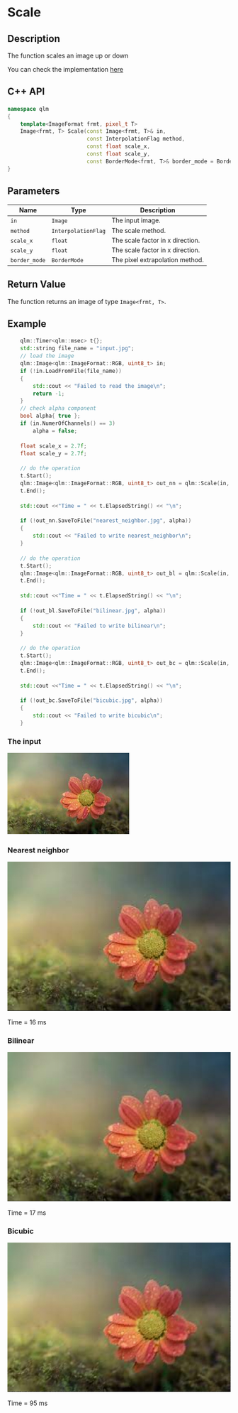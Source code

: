 # Scale

## Description
The function scales an image up or down

You can check the implementation [here](../../../../source/Scale.cpp)

## C++ API
```c++
namespace qlm
{
	template<ImageFormat frmt, pixel_t T>
	Image<frmt, T> Scale(const Image<frmt, T>& in,
						 const InterpolationFlag method,
		                 const float scale_x, 
		                 const float scale_y,
						 const BorderMode<frmt, T>& border_mode = BorderMode<frmt, T>{});
}
```

## Parameters

| Name           | Type               | Description                      |
|----------------|--------------------|----------------------------------|
| `in`           | `Image`            | The input image.                 |
| `method`       | `InterpolationFlag`| The scale method.                |
| `scale_x`      | `float`            | The scale factor in x direction. |
| `scale_y`      | `float`            | The scale factor in x direction. |
| `border_mode`  | `BorderMode`       | The pixel extrapolation method.  |

## Return Value
The function returns an image of type `Image<frmt, T>`.

## Example

```c++
	qlm::Timer<qlm::msec> t{};
	std::string file_name = "input.jpg";
	// load the image
	qlm::Image<qlm::ImageFormat::RGB, uint8_t> in;
	if (!in.LoadFromFile(file_name))
	{
		std::cout << "Failed to read the image\n";
		return -1;
	}
	// check alpha component
	bool alpha{ true };
	if (in.NumerOfChannels() == 3)
		alpha = false;

	float scale_x = 2.7f;
	float scale_y = 2.7f;

	// do the operation
	t.Start();
	qlm::Image<qlm::ImageFormat::RGB, uint8_t> out_nn = qlm::Scale(in, qlm::InterpolationFlag::NEAREST_NEIGHBOR, scale_x, scale_y);
	t.End();

	std::cout <<"Time = " << t.ElapsedString() << "\n";

	if (!out_nn.SaveToFile("nearest_neighbor.jpg", alpha))
	{
		std::cout << "Failed to write nearest_neighbor\n";
	}

	// do the operation
	t.Start();
	qlm::Image<qlm::ImageFormat::RGB, uint8_t> out_bl = qlm::Scale(in, qlm::InterpolationFlag::BILINEAR, scale_x, scale_y);
	t.End();

	std::cout <<"Time = " << t.ElapsedString() << "\n";

	if (!out_bl.SaveToFile("bilinear.jpg", alpha))
	{
		std::cout << "Failed to write bilinear\n";
	}

	// do the operation
	t.Start();
	qlm::Image<qlm::ImageFormat::RGB, uint8_t> out_bc = qlm::Scale(in, qlm::InterpolationFlag::BICUBIC, scale_x, scale_y);
	t.End();

	std::cout <<"Time = " << t.ElapsedString() << "\n";

	if (!out_bc.SaveToFile("bicubic.jpg", alpha))
	{
		std::cout << "Failed to write bicubic\n";
	}
```
### The input
![Input Image](input.jpg)
### Nearest neighbor
![Input Image](nearest_neighbor.jpg)

Time = 16 ms
### Bilinear
![Input Image](bilinear.jpg)

Time = 17 ms
### Bicubic
![Input Image](bicubic.jpg)

Time = 95 ms

